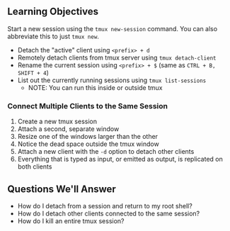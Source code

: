 ## Learning Objectives

Start a new session using the `tmux new-session` command.
You can also abbreviate this to just `tmux new`.

* Detach the "active" client using `<prefix> + d`
* Remotely detach clients from tmux server using `tmux detach-client`
* Rename the current session using `<prefix> + $` (same as `CTRL + B, SHIFT + 4`)
* List out the currently running sessions using `tmux list-sessions`
  * NOTE: You can run this inside or outside tmux

### Connect Multiple Clients to the Same Session

1. Create a new tmux session
1. Attach a second, separate window
1. Resize one of the windows larger than the other
1. Notice the dead space outside the tmux window
1. Attach a new client with the `-d` option to detach other clients
1. Everything that is typed as input, or emitted as output, is replicated on both clients

## Questions We'll Answer

* How do I detach from a session and return to my root shell?
* How do I detach other clients connected to the same session?
* How do I kill an entire tmux session?
